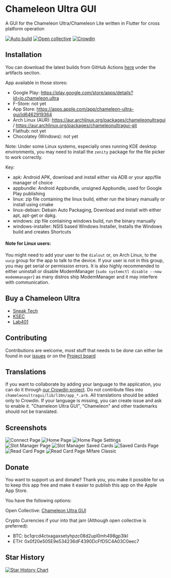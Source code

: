 # Chameleon Ultra GUI
A GUI for the Chameleon Ultra/Chameleon Lite written in Flutter for cross platform operation

[![Auto build](https://github.com/GameTec-live/ChameleonUltraGUI/actions/workflows/build-app.yml/badge.svg)](https://github.com/GameTec-live/ChameleonUltraGUI/actions/workflows/build-app.yml) 
[![Open collective](https://opencollective.com/chameleon-ultra-gui/tiers/badge.svg)](https://opencollective.com/chameleon-ultra-gui#support)
[![Crowdin](https://badges.crowdin.net/chameleonultragui/localized.svg)](https://crowdin.com/project/chameleonultragui)

## Installation
You can download the latest builds from GitHub Actions [here](https://github.com/GameTec-live/ChameleonUltraGUI/actions/workflows/buildapp.yml?query=branch%3Amain) under the artifacts section.

App available in those stores:
- Google Play: https://play.google.com/store/apps/details?id=io.chameleon.ultra
- F-Store: not yet
- App Store: https://apps.apple.com/app/chameleon-ultra-gui/id6462919364
- Arch Linux (AUR): https://aur.archlinux.org/packages/chameleonultragui / https://aur.archlinux.org/packages/chameleonultragui-git
- Flathub: not yet
- Chocolatey (Windows): not yet

Note: Under some Linux systems, especially ones running KDE desktop environments, you may need to install the `zenity` package for the file picker to work correctly.

Key:
- apk: Android APK, download and install either via ADB or your app/file manager of choice
- appbundle: Android Appbundle, unsigned Appbundle, used for Google Play publishing
- linux: zip file containing the linux build, either run the binary manually or install using cmake
- linux-debian: Debain Auto Packaging, Download and install with either apt, apt-get or dpkg.
- windows: zip file containing windows build, run the binary manually
- windows-installer: NSIS based Windows Installer, Installs the Windows build and creates Shortcuts

#### Note for Linux users:
You might need to add your user to the `dialout` or, on Arch Linux, to the `uucp` group for the app to talk to the device. If your user is not in this group, you may get serial or permission errors.
It is also highly recommended to either uninstall or disable ModemManager (`sudo systemctl disable --now modemmanager`) as many distros ship ModemManager and it may interfere with communication.

## Buy a Chameleon Ultra
- [Sneak Tech](https://sneaktechnology.com/product/chameleon-ultra/)
- [KSEC](https://labs.ksec.co.uk/product/proxgrind-chameleon-ultra/)
- [Lab401](https://lab401.com/products/chameleon-ultra)

## Contributing
Contributions are welcome, most stuff that needs to be done can either be found in our [issues](https://github.com/GameTec-live/ChameleonUltraGUI/issues) or on the [Project board](https://github.com/users/GameTec-live/projects/2)

## Translations

If you want to collaborate by adding your language to the application, you can do it through [our Crowdin project](https://crowdin.com/project/chameleonultragui). Do not contribute files into `chameleonultragui/lib/l10n/app_*.arb`. All translations should be added only to Crowdin. If your language is missing, you can create issue and ask to enable it. "Chameleon Ultra GUI", "Chameleon" and other trademarks should not be translated.

## Screenshots
![Connect Page](/screenshots/1.png)
![Home Page](/screenshots/2.png)
![Home Page Settings](/screenshots/3.png)
![Slot Manager Page](/screenshots/4.png)
![Slot Manager Saved Cards](/screenshots/5.png)
![Saved Cards Page](/screenshots/6.png)
![Read Card Page](/screenshots/7.png)
![Read Card Page Mifare Classic](/screenshots/8.png)

## Donate
You want to support us and donate? Thank you, you make it possible for us to keep this app free and make it easier to publish this app on the Apple App Store.

You have the following options:

Open Collective: [Chameleon Ultra GUI](https://opencollective.com/chameleon-ultra-gui)

Crypto Currencies if your into that jam (Although open collective is preferred):
- BTC: bc1qrcd4ctxagaxsetyhpzc08d2upl0mh498gp3lkl
- ETH: 0x0f20e505E9e534236dF4390DcFfD5C4A03C0eec7


## Star History

<a href="https://star-history.com/#GameTec-live/ChameleonUltraGUI&Timeline">
  <picture>
    <source media="(prefers-color-scheme: dark)" srcset="https://api.star-history.com/svg?repos=GameTec-live/ChameleonUltraGUI&type=Timeline&theme=dark" />
    <source media="(prefers-color-scheme: light)" srcset="https://api.star-history.com/svg?repos=GameTec-live/ChameleonUltraGUI&type=Timeline" />
    <img alt="Star History Chart" src="https://api.star-history.com/svg?repos=GameTec-live/ChameleonUltraGUI&type=Timeline" />
  </picture>
</a>

